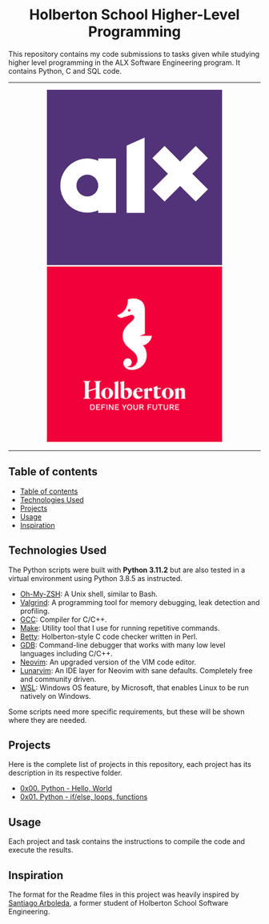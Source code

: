 <h1 align="center">Holberton School Higher-Level Programming</h1>
This repository contains my code submissions to tasks given while studying higher level programming in the ALX Software Engineering program. It contains Python, C and SQL code.

---

<p align="center">
<a target="_blank" href="https://www.alxafrica.com/"><img src="https://github.com/Cofucan/alx-low_level_programming/blob/main/alx.jpg?raw=true" width="350"></a>
<a target="_blank" href="https://www.holbertonschool.com/"><img src="https://github.com/Cofucan/alx-low_level_programming/blob/main/holby.jpg?raw=true" width="350"></a>
</p>

---

## Table of contents

- [Table of contents](#table-of-contents)
- [Technologies Used](#technologies-used)
- [Projects](#projects)
- [Usage](#usage)
- [Inspiration](#inspiration)

## Technologies Used

The Python scripts were built with **Python 3.11.2** but are also tested in a virtual environment using Python 3.8.5 as instructed.

- [Oh-My-ZSH](https://ohmyz.sh/): A Unix shell, similar to Bash.
- [Valgrind](https://valgrind.org/): A programming tool for memory debugging, leak detection and profiling.
- [GCC](https://gcc.gnu.org/): Compiler for C/C++.
- [Make](https://www.gnu.org/software/make/manual/make.html): Utility tool that I use for running repetitive commands.
- [Betty](https://github.com/holbertonschool/Betty): Holberton-style C code checker written in Perl.
- [GDB](https://www.sourceware.org/gdb/): Command-line debugger that works with many low level languages including C/C++.
- [Neovim](https://neovim.io/): An upgraded version of the VIM code editor.
- [Lunarvim](https://www.lunarvim.org/): An IDE layer for Neovim with sane defaults. Completely free and community driven.
- [WSL](https://learn.microsoft.com/en-us/windows/wsl/install): Windows OS feature, by Microsoft, that enables Linux to be run natively on Windows.

Some scripts need more specific requirements, but these will be shown where they are needed.

## Projects

Here is the complete list of projects in this repository, each project has its description in its respective folder.

- [0x00. Python - Hello, World](https://github.com/Cofucan/alx-higher_level_programming/tree/master/0x00-python-hello_world)
- [0x01. Python - if/else, loops, functions](https://github.com/Cofucan/alx-higher_level_programming/tree/master/0x01-python-if_else_loops_functions)

## Usage

Each project and task contains the instructions to compile the code and execute the results.

## Inspiration

The format for the Readme files in this project was heavily inspired by [Santiago Arboleda](https://github.com/monoprosito), a former student of Holberton School Software Engineering.
